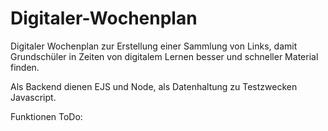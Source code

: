 # Digitaler-Wochenplan
Digitaler Wochenplan zur Erstellung einer Sammlung von Links, damit Grundschüler in Zeiten von digitalem Lernen besser und schneller Material finden.

Als Backend dienen EJS und Node, als Datenhaltung zu Testzwecken Javascript.

Funktionen ToDo: